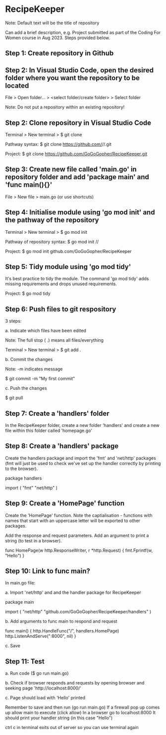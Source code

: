 # RecipeKeeper 
Note: Default text will be the title of repository  
  
Can add a brief description, e.g. Project submitted as part of the Coding For Women course in Aug 2023. Steps provided below.  
  
## Step 1: Create repository in Github
  
## Step 2: In Visual Studio Code, open the desired folder where you want the repository to be located
File > Open folder... > <select folder/create folder> > Select folder  

Note: Do not put a repository within an existing repository!  
  
## Step 2: Clone repository in Visual Studio Code  
Terminal > New terminal > $ git clone <paste link to your repository>  

Pathway syntax: $ git clone <https://github.com/>/<github username>/<name of repository>.git  

Project: $ git clone https://github.com/GoGoGopher/RecipeKeeper.git  
  
## Step 3: Create new file called 'main.go' in repository folder and add 'package main' and 'func main(){}'
File > New file > main.go (or use shortcuts)  
  
## Step 4: Initialise module using 'go mod init' and the pathway of the repository
Terminal > New terminal > $ go mod init <path of repository>  

Pathway of repository syntax: $ go mod init <github path>/<github username>/<name of repository>  

Project: $ go mod init github.com/GoGoGopher/RecipeKeeper  
  
## Step 5: Tidy module using 'go mod tidy'
It's best practice to tidy the module. The command 'go mod tidy' adds missing requirements and drops unused requirements.  

Project: $ go mod tidy  
  
## Step 6: Push files to git respository
3 steps:  
    
a. Indicate which files have been edited  

Note: The full stop ( .) means all files/everything  

Terminal > New terminal > $ git add .  
  
b. Commit the changes  

Note: -m indicates message  

$ git commit -m "My first commit"  
  
c. Push the changes  

$ git pull

  
## Step 7: Create a 'handlers' folder
In the RecipeKeeper folder, create a new folder 'handlers' and create a new file within this folder called 'homepage.go'  

## Step 8: Create a 'handlers' package
Create the handlers package and import the 'fmt' and 'net/http' packages (fmt will just be used to check we've set up the handler correctly by printing to the browser).  

package handlers

import (
	"fmt"
	"net/http"
)

## Step 9: Create a 'HomePage' function
Create the 'HomePage' function. Note the captialisation - functions with names that start with an uppercase letter will be exported to other packages. 

Add the response and request parameters. Add an argument to print a string (to test in a browser).

func HomePage(w http.ResponseWriter, r *http.Request) {
	fmt.Fprintf(w, "Hello")
}

## Step 10: Link to func main?
In main.go file:  
  
a. Import 'net/http' and and the handler package for RecipeKeeper    

package main

import (
	"net/http"
	"github.com/GoGoGopher/RecipeKeeper/handlers"
)

b. Add arguments to func main to respond and request

func main() {
	http.HandleFunc("/", handlers.HomePage)
	http.ListenAndServe(":8000", nil)
}

c. Save

## Step 11: Test

a. Run code ($ go run main.go)

b. Check if browser responds and requests by opening browser and seeking page 'http://localhost:8000/'

c. Page should load with 'Hello' printed






Remember to save and then run (go run main.go)
If a firewall pop up comes up allow main to execute (click allow)
In a browser go to localhost:8000
It should print your handler string (in this case "Hello")

ctrl c in terminal exits out of server so you can use terminal again
